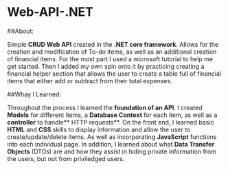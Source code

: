 # Web-API-.NET

##About: 

Simple **CRUD Web API** created in the **.NET core framework**. Allows for the creation and modification of To-do items, as well as an additional creation of financial items.
For the most part I used a microsoft tutorial to help me get started. Then I added my own spin onto it by practicing creating a financial helper section that allows the user
to create a table full of financial items that either add or subtract from their total expenses. 

##Whay I Learned: 

Throughout the process I learned the **foundation of an API**. I created **Models** for different items, a **Database Context** for each item, as well as a **controller** to handle** HTTP requests**.
On the front end, I learned basic **HTML** and **CSS** skills to display information and allow the user to create/update/delete items. As well as incorporating **JavaScript** functions into each individual page. In addition, I learned about what **Data Transfer Objects** (DTOs) are and how they assist in hiding private information from the users, but not from priviledged users. 
